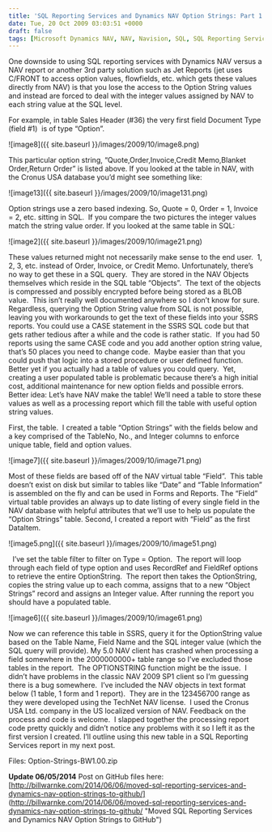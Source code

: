 ```yaml
---
title: 'SQL Reporting Services and Dynamics NAV Option Strings: Part 1'
date: Tue, 20 Oct 2009 03:03:51 +0000
draft: false
tags: [Microsoft Dynamics NAV, NAV, Navision, SQL, SQL Reporting Services, SSRS]
---
```


One downside to using SQL reporting services with Dynamics NAV versus a NAV report or another 3rd party solution such as Jet Reports (jet uses C/FRONT to access option values, flowfields, etc. which gets these values directly from NAV) is that you lose the access to the Option String values and instead are forced to deal with the integer values assigned by NAV to each string value at the SQL level.

For example, in table Sales Header (#36) the very first field Document Type (field #1)  is of type “Option”. 

![image8]({{ site.baseurl }}/images/2009/10/image8.png)   

This particular option string, “Quote,Order,Invoice,Credit Memo,Blanket Order,Return Order” is listed above. If you looked at the table in NAV, with the Cronus USA database you’d might see something like: 

![image13]({{ site.baseurl }}/images/2009/10/image131.png) 

 Option strings use a zero based indexing. So, Quote = 0, Order = 1, Invoice = 2, etc. sitting in SQL.  If you compare the two pictures the integer values match the string value order. If you looked at the same table in SQL: 

 ![image2]({{ site.baseurl }}/images/2009/10/image21.png)
 
 These values returned might not necessarily make sense to the end user.  1, 2, 3, etc. instead of Order, Invoice, or Credit Memo. Unfortunately, there’s no way to get these in a SQL query.  They are stored in the NAV Objects themselves which reside in the SQL table “Objects”.  The text of the objects is compressed and possibly encrypted before being stored as a BLOB value.  This isn’t really well documented anywhere so I don’t know for sure.  Regardless, querying the Option String value from SQL is not possible, leaving you with workarounds to get the text of these fields into your SSRS reports. You could use a CASE statement in the SSRS SQL code but that gets rather tedious after a while and the code is rather static.  If you had 50 reports using the same CASE code and you add another option string value, that’s 50 places you need to change code.  Maybe easier than that you could push that logic into a stored procedure or user defined function.  Better yet if you actually had a table of values you could query.  Yet, creating a user populated table is problematic because there’s a high initial cost, additional maintenance for new option fields and possible errors. Better idea: Let’s have NAV make the table! We’ll need a table to store these values as well as a processing report which fill the table with useful option string values. 
 
 First, the table.  I created a table “Option Strings” with the fields below and a key comprised of the TableNo, No., and Integer columns to enforce unique table, field and option values.

 
 ![image7]({{ site.baseurl }}/images/2009/10/image71.png) 
 
 Most of these fields are based off of the NAV virtual table “Field”.  This table doesn’t exist on disk but similar to tables like “Date” and “Table Information” is assembled on the fly and can be used in Forms and Reports. The “Field” virtual table provides an always up to date listing of every single field in the NAV database with helpful attributes that we’ll use to help us populate the “Option Strings” table. Second, I created a report with “Field” as the first DataItem. 
 
 ![image5.png]({{ site.baseurl }}/images/2009/10/image51.png) 
 
   I’ve set the table filter to filter on Type = Option.  The report will loop through each field of type option and uses RecordRef and FieldRef options to retrieve the entire OptionString.  The report then takes the OptionString, copies the string value up to each comma, assigns that to a new “Object Strings” record and assigns an Integer value. After running the report you should have a populated table. 
 
 ![image6]({{ site.baseurl }}/images/2009/10/image61.png)   
 
 Now we can reference this table in SSRS, query it for the OptionString value based on the Table Name, Field Name and the SQL integer value (which the SQL query will provide). My 5.0 NAV client has crashed when processing a field somewhere in the 2000000000+ table range so I’ve excluded those tables in the report.  The OPTIONSTRING function might be the issue.  I didn’t have problems in the classic NAV 2009 SP1 client so I’m guessing there is a bug somewhere.  I’ve included the NAV objects in text format below (1 table, 1 form and 1 report).  They are in the 123456700 range as they were developed using the TechNet NAV license.  I used the Cronus USA Ltd. company in the US localized version of NAV. Feedback on the process and code is welcome.  I slapped together the processing report code pretty quickly and didn’t notice any problems with it so I left it as the first version I created. I’ll outline using this new table in a SQL Reporting Services report in my next post. 
 
 Files: Option-Strings-BW1.00.zip
 
 **Update 06/05/2014** Post on GitHub files here: 
 [http://billwarnke.com/2014/06/06/moved-sql-reporting-services-and-dynamics-nav-option-strings-to-github/]
 (http://billwarnke.com/2014/06/06/moved-sql-reporting-services-and-dynamics-nav-option-strings-to-github/ "Moved SQL Reporting Services and Dynamics NAV Option Strings to GitHub")